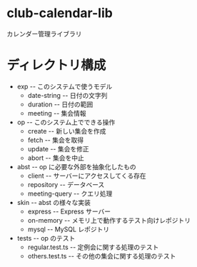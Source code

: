 # club-calendar-lib

カレンダー管理ライブラリ


# ディレクトリ構成

- exp -- このシステムで使うモデル
  - date-string -- 日付の文字列
  - duration -- 日付の範囲
  - meeting -- 集会情報
- op -- このシステム上でできる操作
  - create -- 新しい集会を作成
  - fetch -- 集会を取得
  - update -- 集会を修正
  - abort -- 集会を中止
- abst -- op に必要な外部を抽象化したもの
  - client -- サーバーにアクセスしてくる存在
  - repository -- データベース
  - meeting-query -- クエリ処理
- skin -- abst の様々な実装
  - express -- Express サーバー
  - on-memory -- メモリ上で動作するテスト向けレポジトリ
  - mysql -- MySQL レポジトリ
- tests -- op のテスト
  - regular.test.ts -- 定例会に関する処理のテスト
  - others.test.ts -- その他の集会に関する処理のテスト